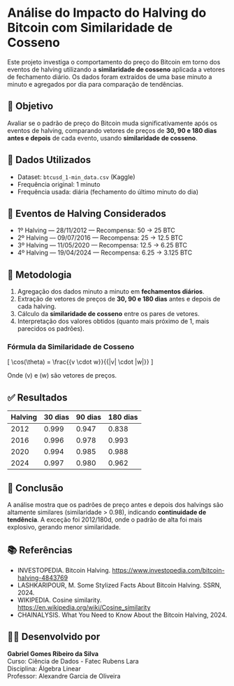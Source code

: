 
# Análise do Impacto do Halving do Bitcoin com Similaridade de Cosseno

Este projeto investiga o comportamento do preço do Bitcoin em torno dos eventos de halving utilizando a **similaridade de cosseno** aplicada a vetores de fechamento diário. Os dados foram extraídos de uma base minuto a minuto e agregados por dia para comparação de tendências.

## 📌 Objetivo

Avaliar se o padrão de preço do Bitcoin muda significativamente após os eventos de halving, comparando vetores de preços de **30, 90 e 180 dias antes e depois** de cada evento, usando **similaridade de cosseno**.

## 🔢 Dados Utilizados

- Dataset: `btcusd_1-min_data.csv` (Kaggle)
- Frequência original: 1 minuto
- Frequência usada: diária (fechamento do último minuto do dia)

## 📅 Eventos de Halving Considerados

- 1º Halving — 28/11/2012 — Recompensa: 50 → 25 BTC
- 2º Halving — 09/07/2016 — Recompensa: 25 → 12.5 BTC
- 3º Halving — 11/05/2020 — Recompensa: 12.5 → 6.25 BTC
- 4º Halving — 19/04/2024 — Recompensa: 6.25 → 3.125 BTC

## 🧠 Metodologia

1. Agregação dos dados minuto a minuto em **fechamentos diários**.
2. Extração de vetores de preços de **30, 90 e 180 dias** antes e depois de cada halving.
3. Cálculo da **similaridade de cosseno** entre os pares de vetores.
4. Interpretação dos valores obtidos (quanto mais próximo de 1, mais parecidos os padrões).

### Fórmula da Similaridade de Cosseno

\[
\cos(\theta) = \frac{{v \cdot w}}{{\|v\| \cdot \|w\|}}
\]

Onde \(v\) e \(w\) são vetores de preços.

## ✅ Resultados

| Halving | 30 dias | 90 dias | 180 dias |
|---------|---------|----------|-----------|
| 2012    | 0.999   | 0.947    | 0.838     |
| 2016    | 0.996   | 0.978    | 0.993     |
| 2020    | 0.994   | 0.985    | 0.988     |
| 2024    | 0.997   | 0.980    | 0.962     |

## 🧾 Conclusão

A análise mostra que os padrões de preço antes e depois dos halvings são altamente similares (similaridade > 0.98), indicando **continuidade de tendência**. A exceção foi 2012/180d, onde o padrão de alta foi mais explosivo, gerando menor similaridade.

## 📚 Referências

- INVESTOPEDIA. Bitcoin Halving. https://www.investopedia.com/bitcoin-halving-4843769
- LASHKARIPOUR, M. Some Stylized Facts About Bitcoin Halving. SSRN, 2024.
- WIKIPEDIA. Cosine similarity. https://en.wikipedia.org/wiki/Cosine_similarity
- CHAINALYSIS. What You Need to Know About the Bitcoin Halving, 2024.

## 👨‍🎓 Desenvolvido por

**Gabriel Gomes Ribeiro da Silva**  
Curso: Ciência de Dados - Fatec Rubens Lara  
Disciplina: Álgebra Linear  
Professor: Alexandre Garcia de Oliveira
